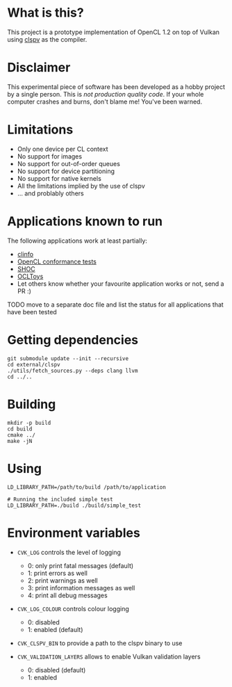 
# What is this?

This project is a prototype implementation of OpenCL 1.2 on top of Vulkan using
[clspv](https://github.com/google/clspv) as the compiler.

# Disclaimer

This experimental piece of software has been developed as a hobby project
by a single person.  This is *not production quality code*.  If your whole
computer crashes and burns, don't blame me! You've been warned.

# Limitations

* Only one device per CL context
* No support for images
* No support for out-of-order queues
* No support for device partitioning
* No support for native kernels
* All the limitations implied by the use of clspv
* ... and problably others

# Applications known to run

The following applications work at least partially:

* [clinfo](https://github.com/Oblomov/clinfo)
* [OpenCL conformance tests](https://github.com/KhronosGroup/OpenCL-CTS)
* [SHOC](https://github.com/vetter/shoc)
* [OCLToys](https://github.com/ignatenkobrain/ocltoys.git)
* Let others know whether your favourite application works or not, send a PR :)

TODO move to a separate doc file and list the status for all applications that
     have been tested

# Getting dependencies

```
git submodule update --init --recursive
cd external/clspv
./utils/fetch_sources.py --deps clang llvm
cd ../..
```

# Building

```
mkdir -p build
cd build
cmake ../
make -jN
```

# Using

```
LD_LIBRARY_PATH=/path/to/build /path/to/application

# Running the included simple test
LD_LIBRARY_PATH=./build ./build/simple_test
```

# Environment variables

* `CVK_LOG` controls the level of logging

   * 0: only print fatal messages (default)
   * 1: print errors as well
   * 2: print warnings as well
   * 3: print information messages as well
   * 4: print all debug messages

* `CVK_LOG_COLOUR` controls colour logging

   * 0: disabled
   * 1: enabled (default)

* `CVK_CLSPV_BIN` to provide a path to the clspv binary to use

* `CVK_VALIDATION_LAYERS` allows to enable Vulkan validation layers

   * 0: disabled (default)
   * 1: enabled

